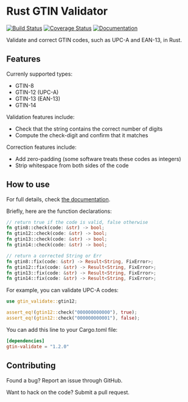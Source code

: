 # Rust GTIN Validator
[![Build Status](https://travis-ci.org/austinhartzheim/rust-gtin-validate.svg?branch=master)](https://travis-ci.org/austinhartzheim/rust-gtin-validate)
[![Coverage Status](https://coveralls.io/repos/github/austinhartzheim/rust-gtin-validate/badge.svg)](https://coveralls.io/github/austinhartzheim/rust-gtin-validate)
[![Documentation](https://docs.rs/gtin-validate/badge.svg)](https://docs.rs/gtin-validate/)

Validate and correct GTIN codes, such as UPC-A and EAN-13, in Rust.

## Features
Currenly supported types:
* GTIN-8
* GTIN-12 (UPC-A)
* GTIN-13 (EAN-13)
* GTIN-14

Validation features include:
* Check that the string contains the correct number of digits
* Compute the check-digit and confirm that it matches

Correction features include:
* Add zero-padding (some software treats these codes as integers)
* Strip whitespace from both sides of the code

## How to use
For full details, check [the documentation](https://docs.rs/gtin-validate/).

Briefly, here are the function declarations:
```rust
// return true if the code is valid, false otherwise
fn gtin8::check(code: &str) -> bool;
fn gtin12::check(code: &str) -> bool;
fn gtin13::check(code: &str) -> bool;
fn gtin14::check(code: &str) -> bool;

// return a corrected String or Err
fn gtin8::fix(code: &str) -> Result<String, FixError>;
fn gtin12::fix(code: &str) -> Result<String, FixError>;
fn gtin13::fix(code: &str) -> Result<String, FixError>;
fn gtin14::fix(code: &str) -> Result<String, FixError>;
```

For example, you can validate UPC-A codes:
```rust
use gtin_validate::gtin12;

assert_eq!(gtin12::check("000000000000"), true);
assert_eq!(gtin12::check("000000000001"), false);
```

You can add this line to your Cargo.toml file:
```toml
[dependencies]
gtin-validate = "1.2.0"
```

## Contributing
Found a bug? Report an issue through GitHub.

Want to hack on the code? Submit a pull request.
